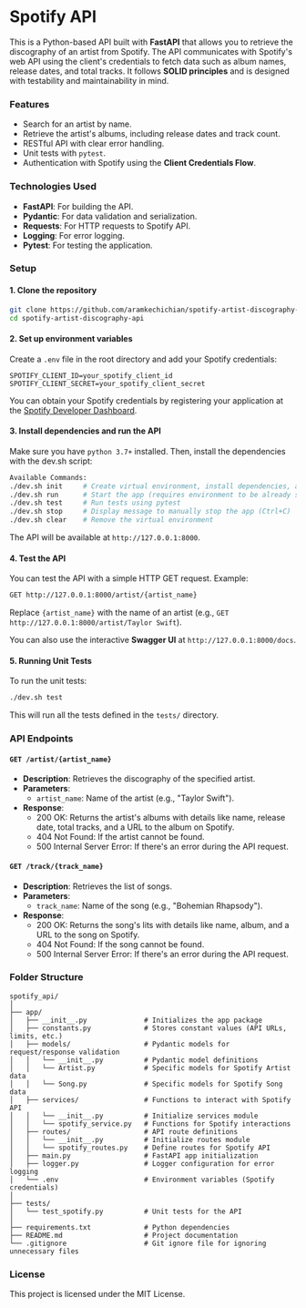 # Spotify API

This is a Python-based API built with **FastAPI** that allows you to retrieve the discography of an artist from Spotify. The API communicates with Spotify's web API using the client's credentials to fetch data such as album names, release dates, and total tracks. It follows **SOLID principles** and is designed with testability and maintainability in mind.

### Features

- Search for an artist by name.
- Retrieve the artist's albums, including release dates and track count.
- RESTful API with clear error handling.
- Unit tests with `pytest`.
- Authentication with Spotify using the **Client Credentials Flow**.

### Technologies Used

- **FastAPI**: For building the API.
- **Pydantic**: For data validation and serialization.
- **Requests**: For HTTP requests to Spotify API.
- **Logging**: For error logging.
- **Pytest**: For testing the application.

### Setup

#### 1. Clone the repository

```bash
git clone https://github.com/aramkechichian/spotify-artist-discography-api.git
cd spotify-artist-discography-api
```

#### 2. Set up environment variables

Create a `.env` file in the root directory and add your Spotify credentials:

```env
SPOTIFY_CLIENT_ID=your_spotify_client_id
SPOTIFY_CLIENT_SECRET=your_spotify_client_secret
```

You can obtain your Spotify credentials by registering your application at the [Spotify Developer Dashboard](https://developer.spotify.com/dashboard/applications).

#### 3. Install dependencies and run the API

Make sure you have `python 3.7+` installed. Then, install the dependencies with the dev.sh script:

```bash
Available Commands:
./dev.sh init     # Create virtual environment, install dependencies, and start the app
./dev.sh run      # Start the app (requires environment to be already set up)
./dev.sh test     # Run tests using pytest
./dev.sh stop     # Display message to manually stop the app (Ctrl+C)
./dev.sh clear    # Remove the virtual environment
```
The API will be available at `http://127.0.0.1:8000`.

#### 4. Test the API

You can test the API with a simple HTTP GET request. Example:

```bash
GET http://127.0.0.1:8000/artist/{artist_name}
```

Replace `{artist_name}` with the name of an artist (e.g., `GET http://127.0.0.1:8000/artist/Taylor Swift`).

You can also use the interactive **Swagger UI** at `http://127.0.0.1:8000/docs`.

#### 5. Running Unit Tests

To run the unit tests:

```bash
./dev.sh test
```

This will run all the tests defined in the `tests/` directory.

### API Endpoints

#### `GET /artist/{artist_name}`

- **Description**: Retrieves the discography of the specified artist.
- **Parameters**: 
  - `artist_name`: Name of the artist (e.g., "Taylor Swift").
- **Response**: 
  - 200 OK: Returns the artist's albums with details like name, release date, total tracks, and a URL to the album on Spotify.
  - 404 Not Found: If the artist cannot be found.
  - 500 Internal Server Error: If there's an error during the API request.

#### `GET /track/{track_name}`

- **Description**: Retrieves the list of songs.
- **Parameters**: 
  - `track_name`: Name of the song (e.g., "Bohemian Rhapsody").
- **Response**: 
  - 200 OK: Returns the song's lits with details like name, album, and a URL to the song on Spotify.
  - 404 Not Found: If the song cannot be found.
  - 500 Internal Server Error: If there's an error during the API request.

### Folder Structure

```
spotify_api/
│
├── app/
│   ├── __init__.py              # Initializes the app package
│   ├── constants.py             # Stores constant values (API URLs, limits, etc.)
│   ├── models/                  # Pydantic models for request/response validation
│   │   └── __init__.py          # Pydantic model definitions
│   │   └── Artist.py            # Specific models for Spotify Artist data
│   │   └── Song.py              # Specific models for Spotify Song data
│   ├── services/                # Functions to interact with Spotify API
│   │   └── __init__.py          # Initialize services module
│   │   └── spotify_service.py   # Functions for Spotify interactions
│   ├── routes/                  # API route definitions
│   │   └── __init__.py          # Initialize routes module
│   │   └── spotify_routes.py    # Define routes for Spotify API
│   ├── main.py                  # FastAPI app initialization
│   ├── logger.py                # Logger configuration for error logging
│   └── .env                     # Environment variables (Spotify credentials)
│
├── tests/
│   └── test_spotify.py          # Unit tests for the API
│
├── requirements.txt             # Python dependencies
├── README.md                    # Project documentation
└── .gitignore                   # Git ignore file for ignoring unnecessary files

```
### License

This project is licensed under the MIT License.
